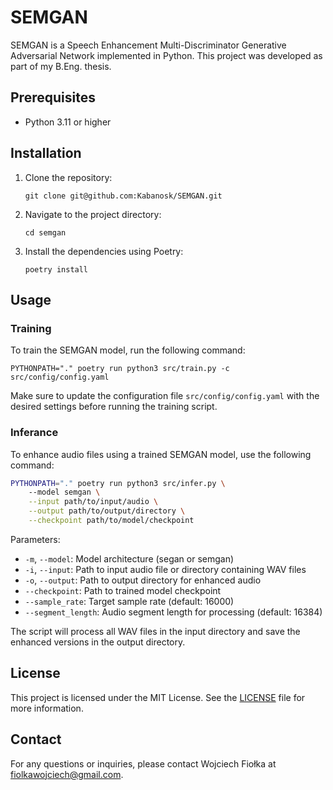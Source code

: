 # SEMGAN

SEMGAN is a Speech Enhancement Multi-Discriminator Generative Adversarial Network implemented in Python. This project was developed as part of my B.Eng. thesis.

## Prerequisites

- Python 3.11 or higher

## Installation

1. Clone the repository:
   ```shell
   git clone git@github.com:Kabanosk/SEMGAN.git
   ```

2. Navigate to the project directory:
   ```shell
   cd semgan
   ```

3. Install the dependencies using Poetry:
   ```shell
   poetry install
   ```

## Usage

### Training
To train the SEMGAN model, run the following command:
```shell
PYTHONPATH="." poetry run python3 src/train.py -c src/config/config.yaml
```

Make sure to update the configuration file `src/config/config.yaml` with the desired settings before running the training script.

### Inferance
To enhance audio files using a trained SEMGAN model, use the following command:
```sh
PYTHONPATH="." poetry run python3 src/infer.py \ 
    --model semgan \
    --input path/to/input/audio \
    --output path/to/output/directory \
    --checkpoint path/to/model/checkpoint
```
Parameters:

- `-m`, `--model`: Model architecture (segan or semgan)
- `-i`, `--input`: Path to input audio file or directory containing WAV files
- `-o`, `--output`: Path to output directory for enhanced audio
- `--checkpoint`: Path to trained model checkpoint
- `--sample_rate`: Target sample rate (default: 16000)
- `--segment_length`: Audio segment length for processing (default: 16384)

The script will process all WAV files in the input directory and save the enhanced versions in the output directory.


## License

This project is licensed under the MIT License. See the [LICENSE](LICENSE) file for more information.

## Contact

For any questions or inquiries, please contact Wojciech Fiołka at fiolkawojciech@gmail.com.